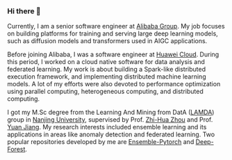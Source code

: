 ### Hi there 👋

Currently, I am a senior software engineer at [Alibaba Group](https://www.alibabagroup.com/en-US). My job focuses on building platforms for training and serving large deep learning models, such as diffusion models and transformers used in AIGC applications.

Before joining Alibaba, I was a software engineer at [Huawei Cloud](https://www.huaweicloud.com/). During this period, I worked on a cloud native software for data analysis and federated learning. My work is about building a Spark-like distributed execution framework, and implementing distributed machine learning models. A lot of my efforts were also devoted to performance optimization using parallel computing, heterogeneous computing, and distributed computing.

I got my M.Sc degree from the Learning And Mining from DatA ([LAMDA](https://www.lamda.nju.edu.cn/MainPage.ashx)) group in [Nanjing University](https://www.nju.edu.cn/en/), supervised by Prof. [Zhi-Hua Zhou](https://cs.nju.edu.cn/zhouzh/index.htm) and Prof. [Yuan Jiang](http://www.lamda.nju.edu.cn/jiangy/). My research interests included ensemble learning and its applications in areas like anomaly detection and federated learning. Two popular repositories developed by me are [Ensemble-Pytorch](https://github.com/TorchEnsemble-Community/Ensemble-Pytorch) and [Deep-Forest](https://github.com/LAMDA-NJU/Deep-Forest).
